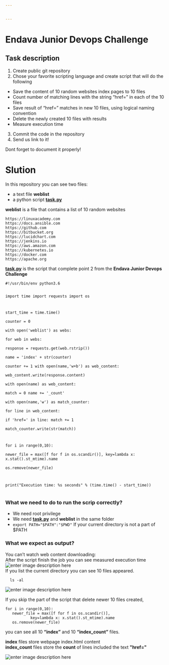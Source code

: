 ```yaml
---


---
```


<h1 id="endava-junior-devops-challenge">Endava Junior Devops Challenge</h1>
<h2 id="task-description">Task description</h2>
<ol>
<li>Create public git repository</li>
<li>Chose your favorite scripting language and create script that will do the following</li>
</ol>
<ul>
<li>Save the content of 10 random websites index pages to 10 files</li>
<li>Count number of matching lines with the string “href=” in each of the 10 files</li>
<li>Save result of “href=” matches in new 10 files, using logical naming convention</li>
<li>Delete the newly created 10 files with results</li>
<li>Measure execution time</li>
</ul>
<ol start="3">
<li>Commit the code in the repository</li>
<li>Send us link to it!</li>
</ol>
<p>Dont forget to document it properly!</p>
<h1 id="slution">Slution</h1>
<p>In this repository you can see two files:</p>
<ul>
<li>a text file <strong>weblist</strong></li>
<li>a python script <strong><a href="http://task.py">task.py</a></strong></li>
</ul>
<p><strong>weblist</strong> is a file that contains a list of 10 random websites</p>
<pre><code>https://linuxacademy.com
https://docs.ansible.com
https://github.com
https://bitbucket.org
https://lucidchart.com
https://jenkins.io
https://aws.amazon.com
https://kubernetes.io
https://docker.com
https://apache.org
</code></pre>
<p><strong><a href="http://task.py">task.py</a></strong> is the script that complete point 2 from the <strong>Endava Junior Devops Challenge</strong></p>
<pre><code>#!/usr/bin/env python3.6

import time
import requests
import os

start_time = time.time()                            
counter = 0                                          
with open('weblist') as webs:                   
    for web in webs:                                 
        response = requests.get(web.rstrip())        
        name = 'index' + str(counter)                
        counter += 1
        with open(name,'w+b') as web_content:       
            web_content.write(response.content)      
        with open(name) as web_content:             
            match = 0
            name += '_count'                         
            with open(name,'w') as match_counter:    
                for line in web_content:             
                    if 'href=' in line:
                        match += 1                   
                match_counter.write(str(match))      

for i in range(0,10):                               
   newer_file = max([f for f in os.scandir()], 
           key=lambda x: x.stat().st_mtime).name    
   os.remove(newer_file)                            

print("Execution time: %s seconds" % (time.time() - start_time))
</code></pre>
<h3 id="what-we-need-to-do-to-run-the-scrip-correctly">What we need to do to run the scrip correctly?</h3>
<ul>
<li>We need root privilege</li>
<li>We need <strong><a href="http://task.py">task.py</a></strong> and <strong>weblist</strong> in the same folder</li>
<li><code>export PATH="$PATH":"$PWD"</code> If your current directory is not a part of $PATH</li>
</ul>
<h3 id="what-we-expect-as-output">What we expect as output?</h3>
<p>You can’t watch web content downloading:<br>
After the script finish the job you can see measured execution time<br>
<img src="https://lh3.googleusercontent.com/JYTi4-3gBgfC7846k1wZiiUqJJK9fgq48D26ATaWpaXO1pNkB22YqxfJ7S9k0WmxsSgquvRdib32" alt="enter image description here"><br>
If you list the current directory you can see 10 files appeared.</p>
<pre><code>  ls -al
</code></pre>
<p><img src="https://lh3.googleusercontent.com/bCNrl1CM8F1RSLJzlHx1FIEpVgQWJtdM7KF8Fkd6QhGaqgLk4XR0p7l6M1r70O8EHt6aSF_ox4RJ" alt="enter image description here"></p>
<p>If you skip the part of the script that delete newer 10 files created,</p>
<pre><code>for i in range(0,10):                               
   newer_file = max([f for f in os.scandir()], 
           key=lambda x: x.stat().st_mtime).name    
   os.remove(newer_file)
</code></pre>
<p>you can see all 10 <strong>“index”</strong> and 10 <strong>“index_count”</strong> files.</p>
<p><strong>index</strong> files store webpage index.html content<br>
<strong>index_count</strong> files store the <strong>count</strong> of lines included the text <strong>"href="</strong></p>
<p><img src="https://lh3.googleusercontent.com/2fw5XQsgVH6afTNMde1yhTLApH9N0d90CNbHzBQbaIHX6OFpltIvBOXb9Im0ZkrgXjgepOa3Fa_w" alt="enter image description here"></p>

